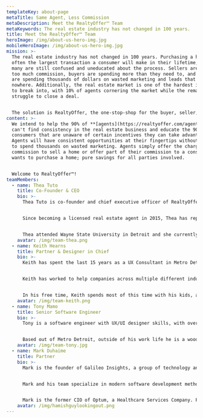 ```yaml
---
templateKey: about-page
metaTitle: Same Agent, Less Commission
metaDescription: Meet the RealtyOffer™ Team
metaKeywords: The real estate industry has not changed in 100 years.
title: Meet the RealtyOffer™ Team
heroImage: /img/about-us-hero-img.jpg
mobileHeroImage: /img/about-us-hero-img.jpg
mission: >-
  The real estate industry has not changed in 100 years. Purchasing a home is
  often the largest transaction a consumer will make in their lifetime, and yet
  many are still confused and uneducated about the process. Sellers are paying
  too much commission, buyers are spending more than they need to, and agents
  are spending thousands of dollars on wasted marketing and leads that go
  nowhere. Additionally, the real estate market is one of the hardest industries
  to break into, with 10% of agents cornering the market while the remaining 90%
  struggle to close a deal.


  The solution is RealtyOffer, the one-stop-shop for the buyer, seller, and agent. **[RealtyOffer™](https://realtyoffer.com/)** will connect the consumer with the agent, while removing the upfront negotiation. Our AI-Digitized platform will be the first of its kind to enable savings for all parties involved in a real estate transaction: the seller, the buyer, and the agent.
content: >-
  We intend to help the 90% of **[agents](https://realtyoffer.com/agents)** who
  can't find consistency in the real estate business and educate the 90% of
  consumers that are unaware of certain incentives they can take advantage of.
  Agents will have consistent opportunities at their fingertips without needing
  to spend thousands on wasted marketing. Agents simply offer the charge less
  commission to sell a home or offer part of their commission to a consumer that
  wants to purchase a home; pure savings for all parties involved.


  Welcome to RealtyOffer™!
teamMembers:
  - name: Thea Tuto
    title: Co-Founder & CEO
    bio: >-
      Thea Tuto is co-founder and chief executive officer of RealtyOffer, the first automated bidding platform of its kind, designed to educate and empower consumers looking to buy or sell a home and connect them with top-rated certified agents.


      Since becoming a licensed real estate agent in 2015, Thea has represented hundreds of buyers and sellers in southeast Michigan. Her experience as an agent led her to want to modernize and streamline the real estate transaction process for buyers, sellers and agents, fueling the creation of RealtyOffer, which launched in 2021.


      Thea attended Wayne State University in Detroit and she currently resides in Northville, Michigan with her husband and three daughters.
    avatar: /img/team-thea.png
  - name: Keith Hearns
    title: Partner & Designer in Chief
    bio: >-
      Keith has spent the last 15 years as a UX Consultant in Metro Detroit.


      Keith has worked to help companies across multiple different industries, including e-commerce, utilities, healthcare, financial, and automative with their UX needs, ranging from simple design updates, to complete digital transformations.


      In his free time, Keith spends most of this time with his kids, and can be found watching 1 of the 3 participate in sports on any given field or gym throughout Michigan.
    avatar: /img/team-keith.png
  - name: Tony Mamo
    title: Senior Software Engineer
    bio: >-
      Tony is a software engineer with UX/UI designer skills, with over 15 years of professional experience, specializing in architecting scalable, maintainable front end systems paired with easy to use and beautiful looking interfaces. He is devoted to working on projects that move the world forward through innovative software. Tony has industry experience within recruitment, healthcare, e-commerce, logistics, and non-profit charity environments.


      Based out of Metro Detroit, outside of his work life he is a woodworker, photographer, musician, foodie, adventurer, husband, and dad.
    avatar: /img/team-tony.jpg
  - name: Mark Duhaime
    title: Partner
    bio: >-
      Mark is the founder of Galileo Insights, a group of technology and product thinkers who help start-ups accelerate their maturity in product, process, operations and culture. Mark brings teams and systems together into one cohesive system that shifts the organizational mindset from start-up chaos, to thoughtful focus on product maturity and market acceptance. The team uses Fortune disciplines to add just the right amount of structure without becoming bureacratic. 


      Mark and his team specialize in modern software development methods including lean and agile to provide teams the structure required to be credible with investors and potential acquirers. Mark has deep vertical understanding of both HealthCare and Manufacturing.


      Mark is the former CIO of Optum, a Healthcare Services Company. Prior to that, as SVP of Application Development at UnitedHealth Group, he led a multi-national team of 10,000 software developers and matured their transition to Agile Development. He also was the Executive Director of Application Development at Ford where he spent 20+ years delivering technology to product development, finance, purchasing and in-vehicle entertainment.
    avatar: /img/hamishguylookingout.png
---
```

